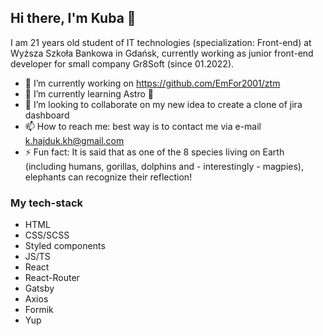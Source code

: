 ## Hi there, I'm Kuba 👋

I am 21 years old student of IT technologies (specialization: Front-end) at Wyższa Szkoła Bankowa in Gdańsk, currently working as junior front-end developer for small company Gr8Soft (since 01.2022).


- 🔭 I’m currently working on https://github.com/EmFor2001/ztm
- 🌱 I’m currently learning Astro 🚀
- 👯 I’m looking to collaborate on my new idea to create a clone of jira dashboard
- 📫 How to reach me: best way is to contact me via e-mail k.hajduk.kh@gmail.com
- ⚡ Fun fact: It is said that as one of the 8 species living on Earth (including humans, gorillas, dolphins and - interestingly - magpies), elephants can recognize their reflection!


### My tech-stack
- HTML
- CSS/SCSS
- Styled components
- JS/TS
- React
- React-Router
- Gatsby
- Axios
- Formik
- Yup
